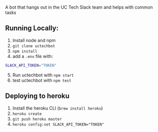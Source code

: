 A bot that hangs out in the UC Tech Slack team and helps with common tasks

## Running Locally:

1. Install node and npm
2. `git clone uctechbot`
3. `npm install`
4. add a `.env` file with:
```bash
SLACK_API_TOKEN="TOKEN"
```
5. Run uctechbot with `npm start`
5. test uctechbot with `npm test`


## Deploying to heroku
1. Install the heroku CLI (`brew install heroku`)
2. `heroku create`
3. `git push heroku master`
4. `heroku config:set SLACK_API_TOKEN="TOKEN"`
